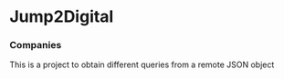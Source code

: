 # Jump2Digital

### Companies
This is a project to obtain different queries from a remote JSON object
